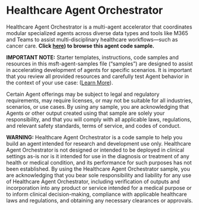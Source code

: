 # Healthcare Agent Orchestrator
Healthcare Agent Orchestrator is a multi-agent accelerator that coordinates modular specialized agents across diverse data types and tools like M365 and Teams to assist multi-disciplinary healthcare workflows—such as cancer care. 
**Click [here](https://github.com/Azure-Samples/healthcare-agent-orchestrator/)) to browse this agent code sample.**



**IMPORTANT NOTE:** Starter templates, instructions, code samples and resources in this msft-agent-samples file (“samples”) are designed to assist in accelerating development of agents for specific scenarios. It is important that you review all provided resources and carefully test Agent behavior in the context of your use case: ([Learn More](https://learn.microsoft.com/en-us/legal/cognitive-services/agents/transparency-note?context=%2Fazure%2Fai-services%2Fagents%2Fcontext%2Fcontext)). 

Certain Agent offerings may be subject to legal and regulatory requirements, may require licenses, or may not be suitable for all industries, scenarios, or use cases. By using any sample, you are acknowledging that Agents or other output created using that sample are solely your responsibility, and that you will comply with all applicable laws, regulations, and relevant safety standards, terms of service, and codes of conduct.  

**WARNING:** Healthcare Agent Orchestrator is a code sample to help you build an agent intended for research and development use only. Healthcare Agent Orchestrator is not designed or intended to be deployed in clinical settings as-is nor is it intended for use in the diagnosis or treatment of any health or medical condition, and its performance for such purposes has not been established. By using the Healthcare Agent Orchestrator sample, you are acknowledging that you bear sole responsibility and liability for any use of Healthcare Agent Orchestrator, including verification of outputs and incorporation into any product or service intended for a medical purpose or to inform clinical decision-making, compliance with applicable healthcare laws and regulations, and obtaining any necessary clearances or approvals.  
